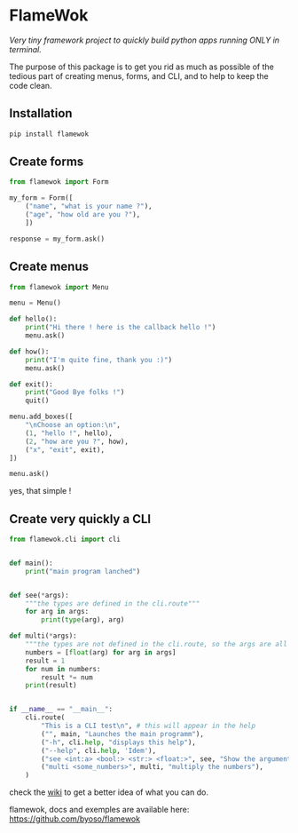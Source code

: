 # FlameWok

_Very tiny framework project to quickly build python apps running
ONLY in terminal._

The purpose of this package is to get you rid as much as possible
of the tedious part of creating menus, forms, and CLI, and to help to keep the code clean.


## Installation
```sh
pip install flamewok
```

## Create forms
```python
from flamewok import Form

my_form = Form([
    ("name", "what is your name ?"),
    ("age", "how old are you ?"),
    ])

response = my_form.ask()
```
## Create menus
```python
from flamewok import Menu

menu = Menu()

def hello():
    print("Hi there ! here is the callback hello !")
    menu.ask()

def how():
    print("I'm quite fine, thank you :)")
    menu.ask()

def exit():
    print("Good Bye folks !")
    quit()

menu.add_boxes([
    "\nChoose an option:\n",
    (1, "hello !", hello),
    (2, "how are you ?", how),
    ("x", "exit", exit),
])

menu.ask()


```

yes, that simple !

## Create very quickly a CLI

```python
from flamewok.cli import cli


def main():
    print("main program lanched")


def see(*args):
    """the types are defined in the cli.route"""
    for arg in args:
        print(type(arg), arg)

def multi(*args):
    """the types are not defined in the cli.route, so the args are all str"""
    numbers = [float(arg) for arg in args]
    result = 1
    for num in numbers:
        result *= num
    print(result)


if __name__ == "__main__":
    cli.route(
        "This is a CLI test\n", # this will appear in the help
        ("", main, "Launches the main programm"),
        ("-h", cli.help, "displays this help"),
        ("--help", cli.help, 'Idem'),
        ("see <int:a> <bool:> <str:> <float:>", see, "Show the arguments given in the CLI"),
        ("multi <some_numbers>", multi, "multiply the numbers"),
    )
```

check the [wiki](https://github.com/byoso/flamewok/wiki) to get a better idea of what you can do.



flamewok, docs and exemples are available here:
https://github.com/byoso/flamewok

